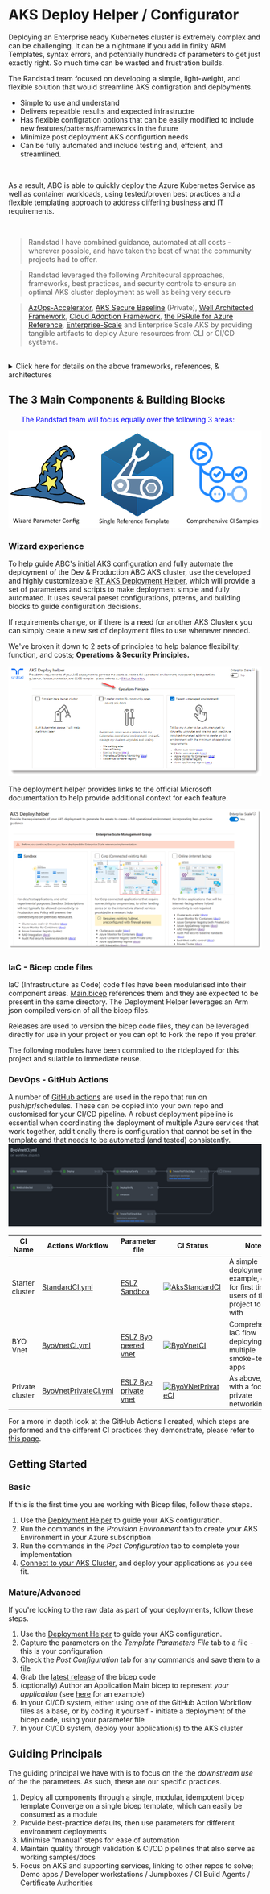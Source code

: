 # AKS Deploy Helper / Configurator

Deploying an Enterprise ready Kubernetes cluster is extremely complex and can be challenging. It can be a nightmare if you add in finiky ARM Templates, syntax errors, and potentially hundreds of parameters to get just exactly right.  So much time can be wasted and frustration builds.

The Randstad team focused on developing a simple, light-weight, and flexible solution that would streamline AKS configration and deployments.

* Simple to use and understand
* Delivers repeatble results and expected infrastructre
* Has flexible configration options that can be easily modified to include new features/patterns/frameworks in the future
* Minimize post deployment AKS configurtion needs
* Can be fully automated and include testing and, effcient, and streamlined.

<BR>

As a result, ABC is able to quickly deploy the Azure Kubernetes Service as well as container workloads, using tested/proven best practices and a flexible templating approach to address differing business and IT requirements.

<BR>

> Randstad I have combined guidance, automated at all costs - wherever possible, and have taken the best of what the community projects had to offer.

> Randstad leveraged the following Architecural approaches, frameworks, best practices, and security controls to ensure an optimal AKS cluster deployment as well as being very secure

> [AzOps-Accelerator](https://github.com/RTmtfiallos/AzOps-Accelerator), [AKS Secure Baseline](https://docs.microsoft.com/en-us/azure/architecture/reference-architectures/containers/aks/secure-baseline-aks) (Private), [Well Architected Framework](https://docs.microsoft.com/en-us/azure/architecture/framework/), [Cloud Adoption Framework](https://azure.microsoft.com/en-gb/cloud-adoption-framework/), [the PSRule for Azure Reference](https://azure.github.io/PSRule.Rules.Azure/en/rules/module/), [Enterprise-Scale](https://github.com/Azure/Enterprise-Scale) and Enterprise Scale AKS by providing tangible artifacts to deploy Azure resources from CLI or CI/CD systems.
<BR>

<details>
<summary> Click here for details on the above frameworks, references, & architectures</summary>
<details>
<summary>AzOps-Accelerator</summary>
'''* Azure CLI
* Helm/Tiller
</details>
<details>
<summary>AKS Secure Baseline (Private Clister)</summary>
'''* Azure CLI
* Helm/Tiller
</details>
<details>
<summary>Well Architected Framework</summary>
'''* Azure CLI
* Helm/Tiller
</details>
<details>
<summary>Cloud Adoption Framework</summary>
'''* Azure CLI
* Helm/Tiller
</details>
<details>
<summary>PSRule for Azure Reference</summary>
'''* Azure CLI
* Helm/Tiller
</details>
<details>
<summary>Enterprise Scale</summary>
'''* Azure CLI
* Helm/Tiller
</details>
<details>
<summary>Enteprise Scale for AZS</summary>
'''* Azure CLI
  * Helm/Tiller
</details>
</details>

## The 3 Main Components & Building Blocks

<p style="margin-left:5%; margin-right:10%; color:blue">The Randstad team will focus equally over the following 3 areas:<P>

![project component areas](docassets/AKSBicepComponents.png)


### Wizard experience

To help guide ABC's initial AKS configuration and fully automate the deployment of the Dev & Production ABC AKS cluster, use the developed and highly customizeable [RT AKS Deployment Helper](https://rtmtfiallos.github.io/ABC-AKS/helper/public/), which will provide a set of parameters and scripts to make deployment simple and fully automated. It uses several preset configurations, ptterns, and building blocks to guide configuration decisions.

If requirements change, or if there is a need for another AKS Clusterx you can simply ceate a new set of deployment files to use whenever needed.

We've broken it down to 2 sets of principles to help balance flexibility, function, and costs; **Operations & Security Principles.**


![](assets/20220209_210726_helper1.png)

The deployment helper provides links to the official Microsoft documentation to help provide additional context for each feature.



[![preview screenshot of the helper wizard](helper_preview_es.png)](https://rtmtfiallos.github.io/ABC-AKS/helper/public/)

### IaC - Bicep code files

IaC (Infrastructure as Code) code files have been modularised into their component areas. [Main.bicep](https://github.com/RTmtfiallos/ABC-AKS/blob/main/bicep/main.bicep) references them and they are expected to be present in the same directory. The Deployment Helper leverages an Arm json compiled version of all the bicep files.

Releases are used to version the bicep code files, they can be leveraged directly for use in your project or you can opt to Fork the repo if you prefer.

The following modules have been commited to the rtdeployed for this project and suiatble to immediate reuse.

### DevOps - GitHub Actions

A number of [GitHub actions](https://github.com/RTmtfiallos/ABC-AKS/tree/main/.github/workflows) are used in the repo that run on push/pr/schedules. These can be copied into your own repo and customised for your CI/CD pipeline. A robust deployment pipeline is essential when coordinating the deployment of multiple Azure services that work together, additionally there is configuration that cannot be set in the template and that needs to be automated (and tested) consistently.
![preview screenshot of the helper wizard](docassets/ghactionworkflow.jpg)


| CI Name         | Actions Workflow                                                                                                | Parameter file                                                                                                                           | CI Status                                                                                                                                                                                           | Notes                                                                                |
| ----------------- | ----------------------------------------------------------------------------------------------------------------- | ------------------------------------------------------------------------------------------------------------------------------------------ | ----------------------------------------------------------------------------------------------------------------------------------------------------------------------------------------------------- | -------------------------------------------------------------------------------------- |
| Starter cluster | [StandardCI.yml](https://github.com/RTmtfiallos/ABC-AKS/blob/main/.github/workflows/StandardCI.yml)             | [ESLZ Sandbox](https://github.com/RTmtfiallos/ABC-AKS/blob/main/.github/workflows_dep/AksDeploy-Basic.parameters.json)                   | [![AksStandardCI](https://github.com/Azure/Aks-Construction/actions/workflows/StandardCI.yml/badge.svg)](https://github.com/Azure/Aks-Construction/actions/workflows/StandardCI.yml)                | A simple deployment example, good for first time users of this project to start with |
| BYO Vnet        | [ByoVnetCI.yml](https://github.com/RTmtfiallos/ABC-AKS/blob/main/.github/workflows/ByoVnetCI.yml)               | [ESLZ Byo peered vnet](https://github.com/RTmtfiallos/ABC-AKS/blob/main/.github/workflows_dep/AksDeployByoVnet.parameters.jso)           | [![ByoVnetCI](https://github.com/Azure/Aks-Construction/actions/workflows/ByoVnetCI.yml/badge.svg?branch=main)](https://github.com/Azure/Aks-Construction/actions/workflows/ByoVnetCI.yml)          | Comprehensive IaC flow deploying multiple smoke-test apps                            |
| Private cluster | [ByoVnetPrivateCI.yml](https://github.com/RTmtfiallos/ABC-AKS/blob/main/.github/workflows/ByoVnetPrivateCI.yml) | [ESLZ Byo private vnet](https://github.com/RTmtfiallos/ABC-AKS/blob/main/.github/workflows_dep/AksDeploy-ByoVnetPrivate.parameters.json) | [![ByoVNetPrivateCI](https://github.com/Azure/Aks-Construction/actions/workflows/ByoVnetPrivateCI.yml/badge.svg)](https://github.com/Azure/Aks-Construction/actions/workflows/ByoVnetPrivateCI.yml) | As above, but with a focus on private networking                                     |

For a more in depth look at the GitHub Actions I created, which steps are performed and the different CI practices they demonstrate, please refer to [this page](https://github.com/RTmtfiallos/ABC-AKS/GhActions.md).

## Getting Started

### Basic

If this is the first time you are working with Bicep files, follow these steps.

1. Use the [Deployment Helper](https://rtmtfiallos.github.io/ABC-AKS/helper/public/) to guide your AKS configuration.
2. Run the commands in the *Provision Environment* tab to create your AKS Environment in your Azure subscription
3. Run the commands in the *Post Configuration* tab to complete your implementation
4. [Connect to your AKS Cluster](https://docs.microsoft.com/en-us/azure/aks/kubernetes-walkthrough#connect-to-the-cluster), and deploy your applications as you see fit.

### Mature/Advanced

If you're looking to the raw data as part of your deployments, follow these steps.

1. Use the [Deployment Helper](https://rtmtfiallos.github.io/ABC-AKS/helper/public/) to guide your AKS configuration.
2. Capture the parameters on the *Template Parameters File* tab to a file - this is your configuration
3. Check the *Post Configuration* tab for any commands and save them to a file
4. Grab the [latest release](https://github.com/Azure/Aks-Construction/releases) of the bicep code
5. (optionally) Author an Application Main bicep to represent *your application* (see [here](https://github.com/RTmtfiallos/ABC-AKS/blob/main/bicep/samples/SampleAppMain.bicep) for an example)
6. In your CI/CD system, either using one of the GitHub Action Workflow files as a base, or by coding it yourself - initiate a deployment of the bicep code, using your parameter file
7. In your CI/CD system, deploy your application(s) to the AKS cluster

## Guiding Principals

The guiding principal we have with is to focus on the the *downstream use* of the the parameters. As such, these are our specific practices.

1. Deploy all components through a single, modular, idempotent bicep template Converge on a single bicep template, which can easily be consumed as a module
2. Provide best-practice defaults, then use parameters for different environment deployments
3. Minimise "manual" steps for ease of automation
4. Maintain quality through validation & CI/CD pipelines that also serve as working samples/docs
5. Focus on AKS and supporting services, linking to other repos to solve; Demo apps / Developer workstations / Jumpboxes / CI Build Agents / Certificate Authorities
